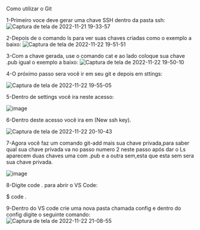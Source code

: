Como utilizar o Git

1-Primeiro voce deve gerar uma chave SSH dentro da pasta ssh:
![Captura de tela de 2022-11-21 19-33-57](https://user-images.githubusercontent.com/112590440/203436721-502b0a63-7d31-4af4-9881-645f6e274a69.png)

2-Depois de o comando ls para ver suas chaves criadas como o exemplo a baixo:
![Captura de tela de 2022-11-22 19-51-51](https://user-images.githubusercontent.com/112590440/203437441-3512aaf2-ee7b-472d-acaa-daa25b27ebdc.png)

3-Com a chave gerada, use o comando cat e ao lado coloque sua chave .pub igual o exemplo a baixo:
![Captura de tela de 2022-11-22 19-50-10](https://user-images.githubusercontent.com/112590440/203437228-b2fc0b26-7a01-412a-bd7a-e7dafa9f30cc.png)

4-O próximo passo sera você ir em seu git e depois em sttings:

![Captura de tela de 2022-11-22 19-55-05](https://user-images.githubusercontent.com/112590440/203438412-774219d6-c707-4f44-b27a-0abe805c4301.png)

5-Dentro de settings você ira neste acesso:

![image](https://user-images.githubusercontent.com/112590440/203439359-805d61bf-7103-434c-bc06-736f7da4d60e.png)

6-Dentro deste acesso você ira em (New ssh key).

![Captura de tela de 2022-11-22 20-10-43](https://user-images.githubusercontent.com/112590440/203439841-529f850b-0354-40db-8b4c-33886bdb4aad.png)

7-Agora você faz um comando git-add mais sua chave privada,para saber qual sua chave privada va  no passo numero 2 neste passo após dar o Ls aparecem duas chaves uma com .pub e a outra sem,esta que esta sem sera sua chave privada.

![image](https://user-images.githubusercontent.com/112590440/203441444-5b6f3280-55b5-4b81-a86a-bd3fdd323f3b.png)

8-Digite code . para abrir o VS Code:

$ code .

9-Dentro do VS code crie uma nova pasta chamada config e dentro do config digite o seguinte comando:
![Captura de tela de 2022-11-22 21-08-55](https://user-images.githubusercontent.com/112590440/203445764-fe99d7ab-5d36-4598-95f1-7fd4774702ff.png)

 




